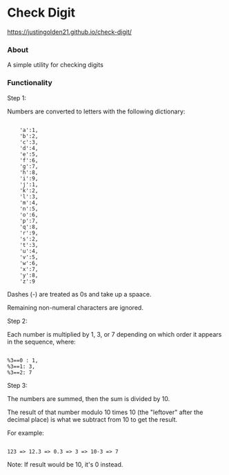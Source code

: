 # Check Digit

https://justingolden21.github.io/check-digit/

### About

A simple utility for checking digits

### Functionality

Step 1:

Numbers are converted to letters with the following dictionary:

<code>
	'a':1,
	'b':2,
	'c':3,
	'd':4,
	'e':5,
	'f':6,
	'g':7,
	'h':8,
	'i':9,
	'j':1,
	'k':2,
	'l':3,
	'm':4,
	'n':5,
	'o':6,
	'p':7,
	'q':8,
	'r':9,
	's':2,
	't':3,
	'u':4,
	'v':5,
	'w':6,
	'x':7,
	'y':8,
	'z':9
</code>

Dashes (-) are treated as 0s and take up a spaace.

Remaining non-numeral characters are ignored.

Step 2:

Each number is multiplied by 1, 3, or 7 depending on which order it appears in the sequence, where:

<code>
%3==0 : 1,
%3==1: 3,
%3==2: 7
</code> 

Step 3:

The numbers are summed, then the sum is divided by 10.

The result of that number modulo 10 times 10 (the "leftover" after the decimal place) is what we subtract from 10 to get the result.

For example:

<code>
123 => 12.3 => 0.3 => 3 => 10-3 => 7
</code>

Note: If result would be 10, it's 0 instead.
